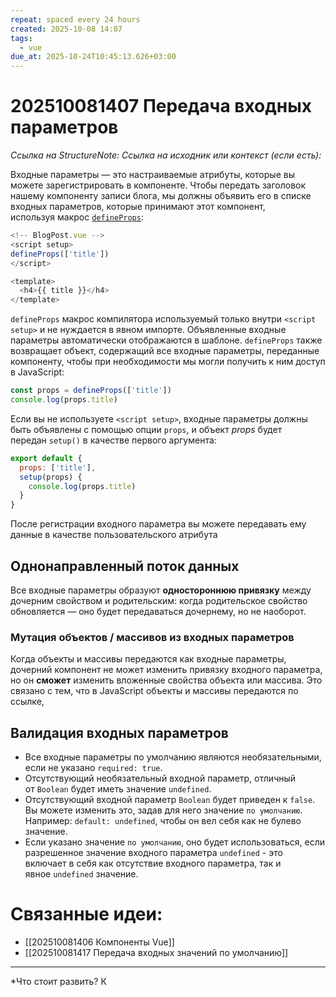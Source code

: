 ```yaml
---
repeat: spaced every 24 hours
created: 2025-10-08 14:07
tags:
  - vue
due_at: 2025-10-24T10:45:13.626+03:00
---
```

# 202510081407 Передача входных параметров

*Ссылка на StructureNote:*
*Ссылка на исходник или контекст (если есть):*

Входные параметры — это настраиваемые атрибуты, которые вы можете зарегистрировать в компоненте. Чтобы передать заголовок нашему компоненту записи блога, мы должны объявить его в списке входных параметров, которые принимают этот компонент, используя макрос [`defineProps`](https://ru.vuejs.org/api/sfc-script-setup.html#defineprops-defineemits):

```js
<!-- BlogPost.vue -->
<script setup>
defineProps(['title'])
</script>

<template>
  <h4>{{ title }}</h4>
</template>
```

`defineProps` макрос компилятора используемый только внутри `<script setup>` и не нуждается в явном импорте. Объявленные входные параметры автоматически отображаются в шаблоне. `defineProps` также возвращает объект, содержащий все входные параметры, переданные компоненту, чтобы при необходимости мы могли получить к ним доступ в JavaScript:

```js
const props = defineProps(['title'])
console.log(props.title)
```

Если вы не используете `<script setup>`, входные параметры должны быть объявлены с помощью опции `props`, и объект _props_ будет передан `setup()` в качестве первого аргумента:

```js
export default {
  props: ['title'],
  setup(props) {
    console.log(props.title)
  }
}
```

После регистрации входного параметра вы можете передавать ему данные в качестве пользовательского атрибута

## Однонаправленный поток данных

Все входные параметры образуют **одностороннюю привязку** между дочерним свойством и родительским: когда родительское свойство обновляется — оно будет передаваться дочернему, но не наоборот.

### Мутация объектов / массивов из входных параметров

Когда объекты и массивы передаются как входные параметры, дочерний компонент не может изменить привязку входного параметра, но он **сможет** изменить вложенные свойства объекта или массива. Это связано с тем, что в JavaScript объекты и массивы передаются по ссылке,

## Валидация входных параметров

- Все входные параметры по умолчанию являются необязательными, если не указано `required: true`.
- Отсутствующий необязательный входной параметр, отличный от `Boolean` будет иметь значение `undefined`.
- Отсутствующий входной параметр `Boolean` будет приведен к `false`. Вы можете изменить это, задав для него значение `по умолчанию`. Например: `default: undefined`, чтобы он вел себя как не булево значение.
- Если указано значение `по умолчанию`, оно будет использоваться, если разрешенное значение входного параметра `undefined` - это включает в себя как отсутствие входного параметра, так и явное `undefined` значение.

# Связанные идеи:

* [[202510081406 Компоненты Vue]]
* [[202510081417 Передача входных значений по умолчанию]]

---

*Что стоит развить? К